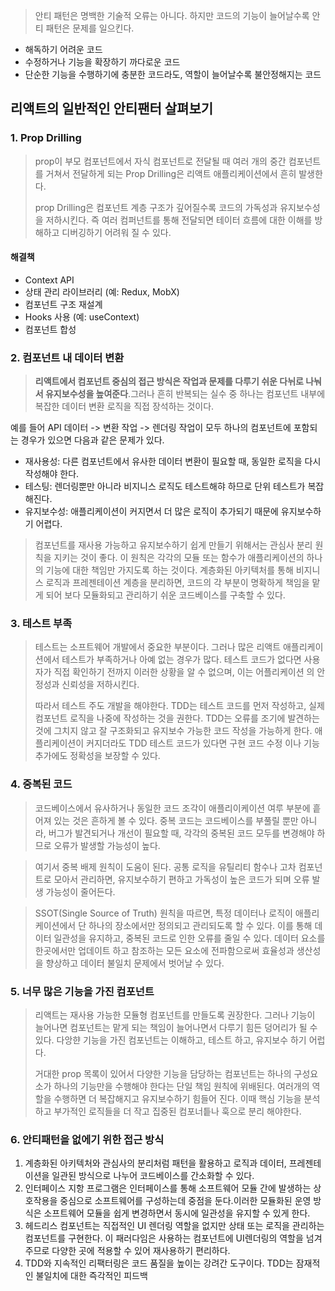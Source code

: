 > 안티 패턴은 명백한 기술적 오류는 아니다. 하지만 코드의 기능이 늘어날수록 안티 패턴은 문제를 일으킨다.

- 해독하기 어려운 코드
- 수정하거나 기능을 확장하기 까다로운 코드
- 단순한 기능을 수행하기에 충분한 코드라도, 역할이 늘어날수록 불안정해지는 코드

## 리액트의 일반적인 안티팬터 살펴보기

### 1. Prop Drilling

> prop이 부모 컴포넌트에서 자식 컴포넌트로 전달될 때 여러 개의 중간 컴포넌트를 거쳐서 전달하게 되는 Prop Drilling은 리액트 애플리케이션에서 흔히 발생한다.
> 
> prop Drilling은 컴포넌트 계층 구조가 깊어질수록 코드의 가독성과 유지보수성을 저하시킨다.
> 즉 여러 컴퍼넌트를 통해 전달되면 테이터 흐름에 대한 이해를 방해하고 디버깅하기 어려워 질 수 있다.

#### 해결책
-  Context API
-  상태 관리 라이브러리 (예: Redux, MobX)
-  컴포넌트 구조 재설계
-  Hooks 사용 (예: useContext)
-  컴포넌트 합성

### 2. 컴포넌트 내 데이터 변환

> **리액트에서 컴포넌트 중심의 접근 방식은 작업과 문제를 다루기 쉬운 다뉘로 나눠서 유지보수성을 높여준다**.그러나 흔히 반복되는 실수 중 하나는 컴포넌트 내부에 복잡한 데이터 변환 로직을 직접 장석하는 것이다.

 예를 들어 API 데이터 -> 변환 작업 -> 렌더링 작업이 모두 하나의 컴포넌트에 포함되는 경우가 있으면 다음과 같은 문제가 있다.
 
- 재사용성: 다른 컴포넌트에서 유사한 데이터 변환이 필요할 때, 동일한 로직을 다시 작성해야 한다.
- 테스팅: 렌더링뿐만 아니라 비지니스 로직도 테스트해햐 하므로 단위 테스트가 복잡해진다.
- 유지보수성: 애플리케이션이 커지면서 더 많은 로직이 추가되기 때문에 유지보수하기 어렵다.

> 컴포넌트를 재사용 가능하고 유지보수하기 쉽게 만들기 위해서는 관심사 분리 원칙을 지키는 것이 좋다.
> 이 원칙은 각각의 모듈 또는 함수가 애플리케이션의 하나의 기능에 대한 책임만 가지도록 하는 것이다.
> 계층화된 아키텍처를 통해 비지니스 로직과 프레젠테이션 계층을 분리하면, 코드의 각 부분이 명확하게 책임을 맡게 되어 보다 모듈화되고 관리하기 쉬운 코드베이스를 구축할 수 있다.

### 3. 테스트 부족

> 테스트는 소프트웨어 개발에서 중요한 부분이다. 그러나 많은 리액트 애플리케이션에서 테스트가 부족하거나 아예 없는 경우가 많다. 테스트 코드가 없다면 사용자가 직접 확인하기 전까지 이러한 상황을 알 수 없으며, 이는 어플리케이션 의 안정성과 신뢰성을 저하시킨다.
> 
> 따라서 테스트 주도 개발을 해야한다. TDD는 테스트 코드를 먼저 작성하고, 실제 컴포넌트 로직을 나중에 작성하는 것을 권한다. TDD는 오류를 조기에 발견하는 것에 그치지 않고 잘 구조화되고 유지보수 가능한 코드 작성을 가능하게 한다. 애플리케이션이 커지더라도 TDD 테스트 코드가 있다면 구현 코드 수정 이나 기능 추가에도 정확성을 보장할 수 있다.


### 4. 중복된 코드

> 코드베이스에서 유사하거나 동일한 코드 조각이 애플리이케이션 여루 부분에 흩어져 있는 것은 흔하게 볼 수 있다. 중복 코드는 코드베이스를 부풀릴 뿐만 아니라, 버그가 발견되거나 개선이 필요할 때, 각각의 중복된 코드 모두를 변경해야 하므로 오류가 발생할 가능성이 높다.

> 여기서 중복 배제 원칙이 도움이 된다. 공통 로직을 유틸리티 함수나 고차 컴포넌트로 모아서 관리하면, 유지보수하기 편하고 가독성이 높은 코드가 되며 오류 발생 가능성이 줄어든다.

> SSOT(Single Source of Truth) 원칙을 따르면, 특정 데이터나 로직이 애플리케이션에서 단 하나의 장소에서만 정의되고 관리되도록 할 수 있다. 이를 통해 데이터 일관성을 유지하고, 중복된 코드로 인한 오류를 줄일 수 있다. 데이터 요소를 한곳에서만 업데이트 하고 참조하는 모든 요소에 전파함으로써 효율성과 생산성을 향상하고 데이터 불일치 문제에서 벗어날 수 있다.

### 5. 너무 많은 기능을 가진 컴포넌트

> 리액트는 재사용 가능한 모듈형 컴포넌트를 만들도록 권장한다. 그러나 기능이 늘어나면 컴포넌트는 맡게 되는 책임이 늘어나면서 다루기 힘든 덩어리가 될 수 있다. 다앙햔 기능을 가진 컴포넌트는 이해하고, 테스트 하고, 유지보수 하기 어럽다.
> 
> 거대한 prop 목록이 있어서 다양한 기능을 담당하는 컴포넌트는 하나의 구성요소가 하나의 기능만을 수행해야 한다는 단일 책임 원칙에 위배된다. 여러개의 역할을 수행하면 더 복잡해지고 유지보수하기 힘들어 진다. 이때 핵심 기능을 분석하고 부가적인 로직들을 더 작고 집중된 컴포너틑나 훅으로 분리 해야한다.

### 6. 안티패턴을 없에기 위한 접근 방식

1. 계층화된 아키텍처와 관심사의 분리처럼 패턴을 활용하고 로직과 데이터, 프레젠테이션을 일관된 방식으로 나누어 코드베이스를 간소화할 수 있다.
2. 인터페이스 지항 프로그램은 인터페이스를 통해 소프트웨어 모듈 간에 발생하는 상호작용을 중심으로 소프트웨어를 구성하는데 중점을 둔다.이러한 모듈화된 운영 방식은 소프트웨어 모듈을 쉽게 변경하면서 동시에 일관성을 유지할 수 있게 한다.
3. 헤드리스 컴포넌트는 직접적인 UI 렌더링 역할을 없지만 상태 또는 로직을 관리하는 컴포넌트를 구현한다. 이 패러다임은 사용하는 컴포넌트에 UI렌더링의 역할을 넘겨주므로 다양한 곳에 적용할 수 있어 재사용하기 편리하다.
4. TDD와 지속적인 리팩터링은 코드 품질을 높이는 강려간 도구이다. TDD는 잠재적인 불일치에 대한 즉각적인 피드백